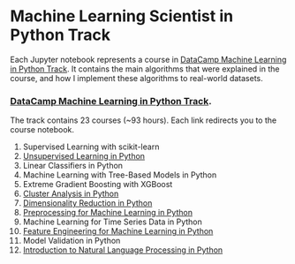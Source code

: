 # Machine Learning Scientist in Python Track
Each Jupyter notebook represents a course in [DataCamp Machine Learning in Python Track](https://www.datacamp.com/tracks/machine-learning-scientist-with-python?version=1). It contains the main algorithms that were explained in the course, and how I implement these algorithms to real-world datasets. 

### [DataCamp Machine Learning in Python Track](https://www.datacamp.com/tracks/machine-learning-scientist-with-python?version=1). 
The track contains 23 courses (~93 hours). Each link redirects you to the course notebook.
01. Supervised Learning with scikit-learn
02. [Unsupervised Learning in Python](https://github.com/saharrsaber/machine_learning_track/blob/master/Unsupervised%20Learning%20in%20Python.ipynb)
03. Linear Classifiers in Python
04. Machine Learning with Tree-Based Models in Python
05. Extreme Gradient Boosting with XGBoost
06. [Cluster Analysis in Python](https://github.com/saharrsaber/machine_learning_track/blob/master/Cluster%20Analysis%20in%20Python.ipynb)
07. [Dimensionality Reduction in Python](https://github.com/saharrsaber/machine_learning_track/blob/master/Dimensionality%20Reduction%20in%20Python.ipynb)
08. [Preprocessing for Machine Learning in Python](https://github.com/saharrsaber/machine_learning_track/blob/master/Preprocessing%20for%20Machine%20Learning%20in%20Python.ipynb)
09. Machine Learning for Time Series Data in Python
10. [Feature Engineering for Machine Learning in Python](https://github.com/saharrsaber/machine_learning_track/blob/master/Feature%20Engineering%20for%20Machine%20Learning%20in%20Python.ipynb)
11. Model Validation in Python
12. [Introduction to Natural Language Processing in Python](https://github.com/saharrsaber/machine_learning_track/blob/master/Introduction%20to%20Natural%20Language%20Processing%20in%20Python.ipynb)
